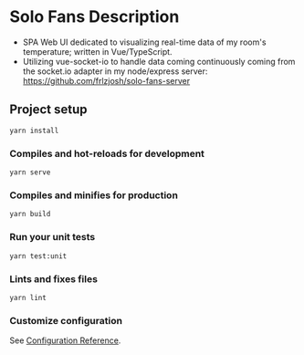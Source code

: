 # Solo Fans Description
- SPA Web UI dedicated to visualizing real-time data of my room's temperature; written in Vue/TypeScript. 
- Utilizing vue-socket-io to handle data coming continuously coming from the socket.io adapter in my node/express server: https://github.com/frlzjosh/solo-fans-server
## Project setup
```
yarn install
```

### Compiles and hot-reloads for development
```
yarn serve
```

### Compiles and minifies for production
```
yarn build
```

### Run your unit tests
```
yarn test:unit
```

### Lints and fixes files
```
yarn lint
```

### Customize configuration
See [Configuration Reference](https://cli.vuejs.org/config/).
